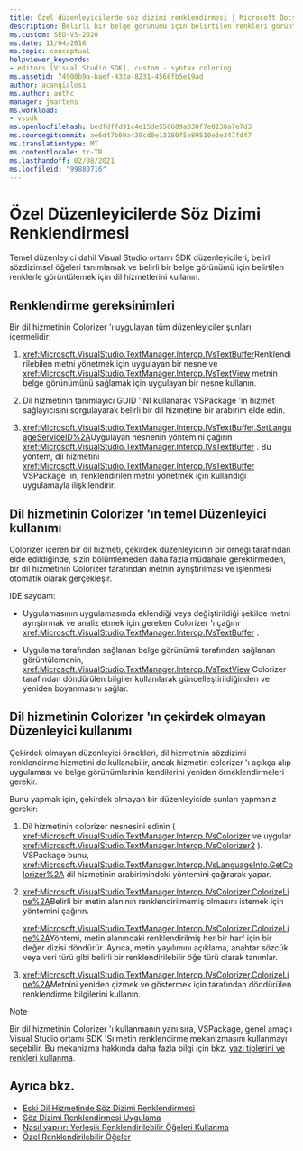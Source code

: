 ```yaml
---
title: Özel düzenleyicilerde söz dizimi renklendirmesi | Microsoft Docs
description: Belirli bir belge görünümü için belirtilen renkleri görüntüleyen Visual Studio Environment SDK özel düzenleyicilerinde sözdizimi renklendirme hakkında bilgi edinin.
ms.custom: SEO-VS-2020
ms.date: 11/04/2016
ms.topic: conceptual
helpviewer_keywords:
- editors [Visual Studio SDK], custom - syntax coloring
ms.assetid: 74900b9a-baef-432a-8231-4568fb5e19ad
author: acangialosi
ms.author: anthc
manager: jmartens
ms.workload:
- vssdk
ms.openlocfilehash: bedfdffd91c4e15de556609a030f7e0238a7e7d3
ms.sourcegitcommit: ae6d47b09a439cd0e13180f5e89510e3e347fd47
ms.translationtype: MT
ms.contentlocale: tr-TR
ms.lasthandoff: 02/08/2021
ms.locfileid: "99880716"
---
```

# <a name="syntax-coloring-in-custom-editors"></a>Özel Düzenleyicilerde Söz Dizimi Renklendirmesi
Temel düzenleyici dahil Visual Studio ortamı SDK düzenleyicileri, belirli sözdizimsel öğeleri tanımlamak ve belirli bir belge görünümü için belirtilen renklerle görüntülemek için dil hizmetlerini kullanın.

## <a name="colorization-requirements"></a>Renklendirme gereksinimleri
 Bir dil hizmetinin Colorizer 'ı uygulayan tüm düzenleyiciler şunları içermelidir:

1. <xref:Microsoft.VisualStudio.TextManager.Interop.IVsTextBuffer>Renklendirilebilen metni yönetmek için uygulayan bir nesne ve <xref:Microsoft.VisualStudio.TextManager.Interop.IVsTextView> metnin belge görünümünü sağlamak için uygulayan bir nesne kullanın.

2. Dil hizmetinin tanımlayıcı GUID 'INI kullanarak VSPackage 'ın hizmet sağlayıcısını sorgulayarak belirli bir dil hizmetine bir arabirim elde edin.

3. <xref:Microsoft.VisualStudio.TextManager.Interop.IVsTextBuffer.SetLanguageServiceID%2A>Uygulayan nesnenin yöntemini çağırın <xref:Microsoft.VisualStudio.TextManager.Interop.IVsTextBuffer> . Bu yöntem, dil hizmetini <xref:Microsoft.VisualStudio.TextManager.Interop.IVsTextBuffer> VSPackage 'ın, renklendirilen metni yönetmek için kullandığı uygulamayla ilişkilendirir.

## <a name="core-editor-usage-of-a-language-services-colorizer"></a>Dil hizmetinin Colorizer 'ın temel Düzenleyici kullanımı
 Colorizer içeren bir dil hizmeti, çekirdek düzenleyicinin bir örneği tarafından elde edildiğinde, sizin bölümlemeden daha fazla müdahale gerektirmeden, bir dil hizmetinin Colorizer tarafından metnin ayrıştırılması ve işlenmesi otomatik olarak gerçekleşir.

 IDE saydam:

- Uygulamasının uygulamasında eklendiği veya değiştirildiği şekilde metni ayrıştırmak ve analiz etmek için gereken Colorizer 'ı çağırır <xref:Microsoft.VisualStudio.TextManager.Interop.IVsTextBuffer> .

- Uygulama tarafından sağlanan belge görünümü tarafından sağlanan görüntülemenin, <xref:Microsoft.VisualStudio.TextManager.Interop.IVsTextView> Colorizer tarafından döndürülen bilgiler kullanılarak güncelleştirildiğinden ve yeniden boyanmasını sağlar.

## <a name="non-core-editor-usage-of-a-language-services-colorizer"></a>Dil hizmetinin Colorizer 'ın çekirdek olmayan Düzenleyici kullanımı
 Çekirdek olmayan düzenleyici örnekleri, dil hizmetinin sözdizimi renklendirme hizmetini de kullanabilir, ancak hizmetin colorizer 'ı açıkça alıp uygulaması ve belge görünümlerinin kendilerini yeniden örneklendirmeleri gerekir.

 Bunu yapmak için, çekirdek olmayan bir düzenleyicide şunları yapmanız gerekir:

1. Dil hizmetinin colorizer nesnesini edinin ( <xref:Microsoft.VisualStudio.TextManager.Interop.IVsColorizer> ve uygular <xref:Microsoft.VisualStudio.TextManager.Interop.IVsColorizer2> ). VSPackage bunu, <xref:Microsoft.VisualStudio.TextManager.Interop.IVsLanguageInfo.GetColorizer%2A> dil hizmetinin arabirimindeki yöntemini çağırarak yapar.

2. <xref:Microsoft.VisualStudio.TextManager.Interop.IVsColorizer.ColorizeLine%2A>Belirli bir metin alanının renklendirilmemiş olmasını istemek için yöntemini çağırın.

     <xref:Microsoft.VisualStudio.TextManager.Interop.IVsColorizer.ColorizeLine%2A>Yöntemi, metin alanındaki renklendirilmiş her bir harf için bir değer dizisi döndürür. Ayrıca, metin yayılımını açıklama, anahtar sözcük veya veri türü gibi belirli bir renklendirilebilir öğe türü olarak tanımlar.

3. <xref:Microsoft.VisualStudio.TextManager.Interop.IVsColorizer.ColorizeLine%2A>Metnini yeniden çizmek ve göstermek için tarafından döndürülen renklendirme bilgilerini kullanın.

> [!NOTE]
> Bir dil hizmetinin Colorizer 'ı kullanmanın yanı sıra, VSPackage, genel amaçlı Visual Studio ortamı SDK 'Sı metin renklendirme mekanizmasını kullanmayı seçebilir. Bu mekanizma hakkında daha fazla bilgi için bkz. [yazı tiplerini ve renkleri kullanma](/previous-versions/visualstudio/visual-studio-2015/extensibility/using-fonts-and-colors?preserve-view=true&view=vs-2015).

## <a name="see-also"></a>Ayrıca bkz.

- [Eski Dil Hizmetinde Söz Dizimi Renklendirmesi](../extensibility/internals/syntax-coloring-in-a-legacy-language-service.md)
- [Söz Dizimi Renklendirmesi Uygulama](../extensibility/internals/implementing-syntax-coloring.md)
- [Nasıl yapılır: Yerleşik Renklendirilebilir Öğeleri Kullanma](../extensibility/internals/how-to-use-built-in-colorable-items.md)
- [Özel Renklendirilebilir Öğeler](../extensibility/internals/custom-colorable-items.md)